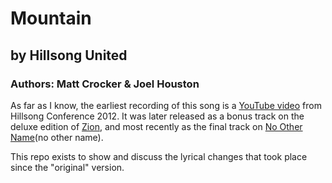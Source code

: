 # Mountain
## by Hillsong United
### Authors: Matt Crocker & Joel Houston

As far as I know, the earliest recording of this song
is a [YouTube video](hsc) from Hillsong Conference 2012. It was
later released as a bonus track on the deluxe edition
of [Zion](zion), and most recently as the final track
on [No Other Name](no other name).


[hsc]: https://www.youtube.com/watch?v=U6ASC_Dej5g
[zion]: http://en.wikipedia.org/wiki/Zion_(Hillsong_United_album)
[no other name]: http://en.wikipedia.org/wiki/No_Other_Name

This repo exists to show and discuss the lyrical changes
that took place since the "original" version.
